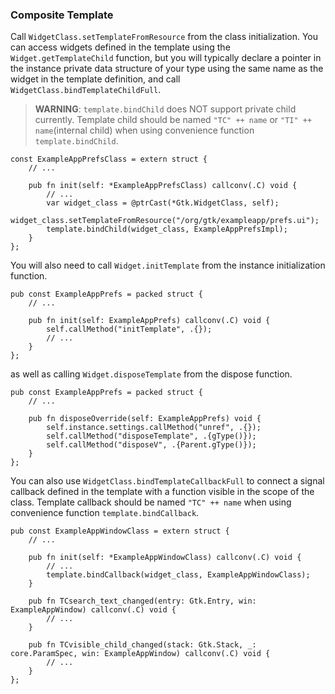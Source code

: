 ### Composite Template

Call `WidgetClass.setTemplateFromResource` from the class initialization. You can access widgets defined in the template using the `Widget.getTemplateChild` function, but you will typically declare a pointer in the instance private data structure of your type using the same name as the widget in the template definition, and call `WidgetClass.bindTemplateChildFull`.

> **WARNING**: `template.bindChild` does NOT support private child currently. Template child should be named `"TC" ++ name` or `"TI" ++ name`(internal child) when using convenience function `template.bindChild`.

```zig
const ExampleAppPrefsClass = extern struct {
	// ...

    pub fn init(self: *ExampleAppPrefsClass) callconv(.C) void {
    	// ...
        var widget_class = @ptrCast(*Gtk.WidgetClass, self);
        widget_class.setTemplateFromResource("/org/gtk/exampleapp/prefs.ui");
        template.bindChild(widget_class, ExampleAppPrefsImpl);
    }
};
```

You will also need to call `Widget.initTemplate` from the instance initialization function.

```zig
pub const ExampleAppPrefs = packed struct {
    // ...

    pub fn init(self: ExampleAppPrefs) callconv(.C) void {
        self.callMethod("initTemplate", .{});
        // ...
    }
};
```

as well as calling `Widget.disposeTemplate` from the dispose function.

```zig
pub const ExampleAppPrefs = packed struct {
    // ...

    pub fn disposeOverride(self: ExampleAppPrefs) void {
        self.instance.settings.callMethod("unref", .{});
        self.callMethod("disposeTemplate", .{gType()});
        self.callMethod("disposeV", .{Parent.gType()});
    }
};
```

You can also use `WidgetClass.bindTemplateCallbackFull` to connect a signal callback defined in the template with a function visible in the scope of the class. Template callback should be named `"TC" ++ name` when using convenience function `template.bindCallback`.

```zig
pub const ExampleAppWindowClass = extern struct {
    // ...

    pub fn init(self: *ExampleAppWindowClass) callconv(.C) void {
        // ...
        template.bindCallback(widget_class, ExampleAppWindowClass);
    }

    pub fn TCsearch_text_changed(entry: Gtk.Entry, win: ExampleAppWindow) callconv(.C) void {
        // ...
    }

    pub fn TCvisible_child_changed(stack: Gtk.Stack, _: core.ParamSpec, win: ExampleAppWindow) callconv(.C) void {
        // ...
    }
};
```
